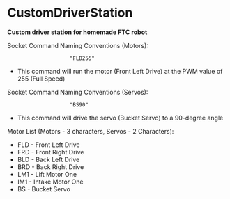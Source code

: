 # CustomDriverStation
**Custom driver station for homemade FTC robot**

  Socket Command Naming Conventions (Motors):
  
                        "FLD255"
                        
  - This command will run the motor (Front Left Drive) at the PWM value of 255 (Full Speed)
    
  
  Socket Command Naming Conventions (Servos):
  
                        "BS90"

  - This command will drive the servo (Bucket Servo) to a 90-degree angle
    
  
  
  Motor List (Motors - 3 characters, Servos - 2 Characters):
  
  - FLD - Front Left Drive
  - FRD - Front Right Drive
  - BLD - Back Left Drive
  - BRD - Back Right Drive
  - LM1 - Lift Motor One
  - IM1 - Intake Motor One
  - BS - Bucket Servo
